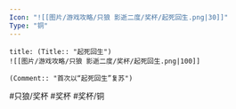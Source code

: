 ```yaml
---
Icon: "![[图片/游戏攻略/只狼 影逝二度/奖杯/起死回生.png|30]]"
Type: "铜"
---
```

```ad-common-bronze-trophy
title: (Title:: "起死回生")
![[图片/游戏攻略/只狼 影逝二度/奖杯/起死回生.png|100]]

(Comment:: "首次以“起死回生”复苏")
```

#只狼/奖杯 #奖杯 #奖杯/铜
